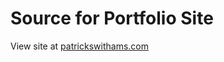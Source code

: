 # Source for Portfolio Site

View site at <a href="http://patrickswithams.com">patrickswithams.com</a>
